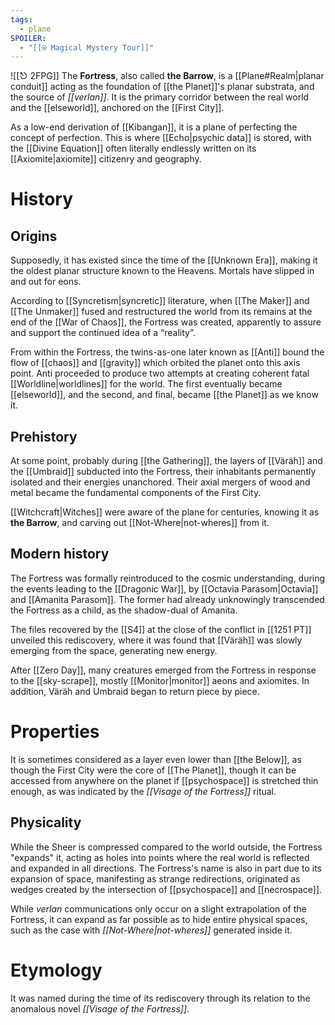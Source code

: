 ```yaml
---
tags:
  - plane
SPOILER:
  - "[[⍟ Magical Mystery Tour]]"
---
```

![[⎋ 2FPG]]
The **Fortress**, also called **the Barrow**, is a [[Plane#Realm|planar conduit]] acting as the foundation of [[the Planet]]'s planar substrata, and the source of _[[verlan]]_. It is the primary corridor between the real world and the [[elseworld]], anchored on the [[First City]].

As a low-end derivation of [[Kibangan]], it is a plane of perfecting the concept of perfection. This is where [[Echo|psychic data]] is stored, with the [[Divine Equation]] often literally endlessly written on its [[Axiomite|axiomite]] citizenry and geography. 

# History
## Origins
Supposedly, it has existed since the time of the [[Unknown Era]], making it the oldest planar structure known to the Heavens. Mortals have slipped in and out for eons. 

According to [[Syncretism|syncretic]] literature, when [[The Maker]] and [[The Unmaker]] fused and restructured the world from its remains at the end of the [[War of Chaos]], the Fortress was created, apparently to assure and support the continued idea of a “reality”. 

From within the Fortress, the twins-as-one later known as [[Anti]] bound the flow of [[chaos]] and [[gravity]] which orbited the planet onto this axis point. Anti proceeded to produce two attempts at creating coherent fatal [[Worldline|worldlines]] for the world. The first eventually became [[elseworld]], and the second, and final, became [[the Planet]] as we know it.

##  Prehistory

At some point, probably during [[the Gathering]], the layers of [[Väräh]] and the [[Umbraid]] subducted into the Fortress, their inhabitants permanently isolated and their energies unanchored. Their axial mergers of wood and metal became the fundamental components of the First City.

[[Witchcraft|Witches]] were aware of the plane for centuries, knowing it as **the Barrow**, and carving out [[Not-Where|not-wheres]] from it.

## Modern history
The Fortress was formally reintroduced to the cosmic understanding, during the events leading to the [[Dragonic War]], by [[Octavia Parasom|Octavia]] and [[Amanita Parasom]]. The former had already unknowingly transcended the Fortress as a child, as the shadow-dual of Amanita. 

The files recovered by the [[S4]] at the close of the conflict in [[1251 PT]] unveiled this rediscovery, where it was found that [[Väräh]] was slowly emerging from the space, generating new energy.

After [[Zero Day]], many creatures emerged from the Fortress in response to the [[sky-scrape]], mostly [[Monitor|monitor]] aeons and axiomites. In addition, Väräh and Umbraid began to return piece by piece.

# Properties
It is sometimes considered as a layer even lower than [[the Below]], as though the First City were the core of [[The Planet]], though it can be accessed from anywhere on the planet if [[psychospace]] is stretched thin enough, as was indicated by the *[[Visage of the Fortress]]* ritual.

## Physicality
While the Sheer is compressed compared to the world outside, the Fortress "expands" it, acting as holes into points where the real world is reflected and expanded in all directions. The Fortress's name is also in part due to its expansion of space, manifesting as strange redirections, originated as wedges created by the intersection of [[psychospace]] and [[necrospace]].

While _verlan_ communications only occur on a slight extrapolation of the Fortress, it can expand as far possible as to hide entire physical spaces, such as the case with _[[Not-Where|not-wheres]]_ generated inside it.

# Etymology
It was named during the time of its rediscovery through its relation to the anomalous novel *[[Visage of the Fortress]]*.